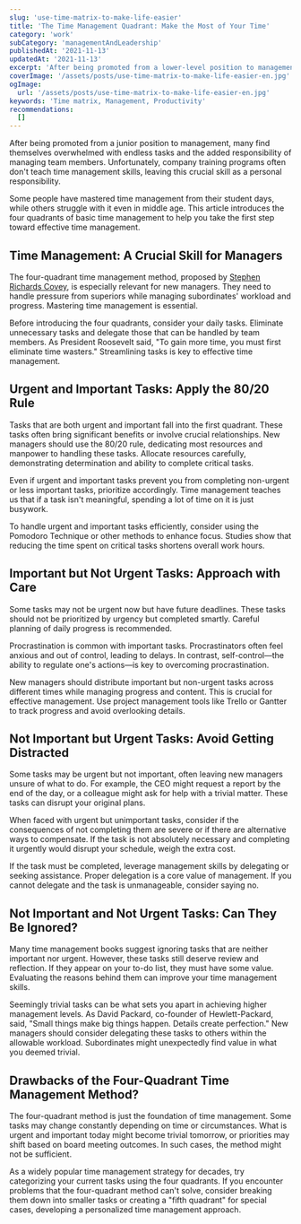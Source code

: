 ```yaml
---
slug: 'use-time-matrix-to-make-life-easier'
title: 'The Time Management Quadrant: Make the Most of Your Time'
category: 'work'
subCategory: 'managementAndLeadership'
publishedAt: '2021-11-13'
updatedAt: '2021-11-13'
excerpt: 'After being promoted from a lower-level position to management, many people find themselves overwhelmed with endless tasks and the added responsibility of managing subordinates. Unfortunately, corporate training programs often do not teach effective time management, as it is considered a personal skill...'
coverImage: '/assets/posts/use-time-matrix-to-make-life-easier-en.jpg'
ogImage:
  url: '/assets/posts/use-time-matrix-to-make-life-easier-en.jpg'
keywords: 'Time matrix, Management, Productivity'
recommendations:
  []
---
```


After being promoted from a junior position to management, many find themselves overwhelmed with endless tasks and the added responsibility of managing team members. Unfortunately, company training programs often don't teach time management skills, leaving this crucial skill as a personal responsibility.

Some people have mastered time management from their student days, while others struggle with it even in middle age. This article introduces the four quadrants of basic time management to help you take the first step toward effective time management.

## Time Management: A Crucial Skill for Managers

The four-quadrant time management method, proposed by [Stephen Richards Covey](https://en.wikipedia.org/wiki/Stephen_Covey), is especially relevant for new managers. They need to handle pressure from superiors while managing subordinates' workload and progress. Mastering time management is essential.

Before introducing the four quadrants, consider your daily tasks. Eliminate unnecessary tasks and delegate those that can be handled by team members. As President Roosevelt said, "To gain more time, you must first eliminate time wasters." Streamlining tasks is key to effective time management.

## Urgent and Important Tasks: Apply the 80/20 Rule

Tasks that are both urgent and important fall into the first quadrant. These tasks often bring significant benefits or involve crucial relationships. New managers should use the 80/20 rule, dedicating most resources and manpower to handling these tasks. Allocate resources carefully, demonstrating determination and ability to complete critical tasks.

Even if urgent and important tasks prevent you from completing non-urgent or less important tasks, prioritize accordingly. Time management teaches us that if a task isn't meaningful, spending a lot of time on it is just busywork.

To handle urgent and important tasks efficiently, consider using the Pomodoro Technique or other methods to enhance focus. Studies show that reducing the time spent on critical tasks shortens overall work hours.

## Important but Not Urgent Tasks: Approach with Care

Some tasks may not be urgent now but have future deadlines. These tasks should not be prioritized by urgency but completed smartly. Careful planning of daily progress is recommended.

Procrastination is common with important tasks. Procrastinators often feel anxious and out of control, leading to delays. In contrast, self-control—the ability to regulate one's actions—is key to overcoming procrastination.

New managers should distribute important but non-urgent tasks across different times while managing progress and content. This is crucial for effective management. Use project management tools like Trello or Gantter to track progress and avoid overlooking details.

## Not Important but Urgent Tasks: Avoid Getting Distracted

Some tasks may be urgent but not important, often leaving new managers unsure of what to do. For example, the CEO might request a report by the end of the day, or a colleague might ask for help with a trivial matter. These tasks can disrupt your original plans.

When faced with urgent but unimportant tasks, consider if the consequences of not completing them are severe or if there are alternative ways to compensate. If the task is not absolutely necessary and completing it urgently would disrupt your schedule, weigh the extra cost.

If the task must be completed, leverage management skills by delegating or seeking assistance. Proper delegation is a core value of management. If you cannot delegate and the task is unmanageable, consider saying no.

## Not Important and Not Urgent Tasks: Can They Be Ignored?

Many time management books suggest ignoring tasks that are neither important nor urgent. However, these tasks still deserve review and reflection. If they appear on your to-do list, they must have some value. Evaluating the reasons behind them can improve your time management skills.

Seemingly trivial tasks can be what sets you apart in achieving higher management levels. As David Packard, co-founder of Hewlett-Packard, said, "Small things make big things happen. Details create perfection." New managers should consider delegating these tasks to others within the allowable workload. Subordinates might unexpectedly find value in what you deemed trivial.

## Drawbacks of the Four-Quadrant Time Management Method?

The four-quadrant method is just the foundation of time management. Some tasks may change constantly depending on time or circumstances. What is urgent and important today might become trivial tomorrow, or priorities may shift based on board meeting outcomes. In such cases, the method might not be sufficient.

As a widely popular time management strategy for decades, try categorizing your current tasks using the four quadrants. If you encounter problems that the four-quadrant method can't solve, consider breaking them down into smaller tasks or creating a "fifth quadrant" for special cases, developing a personalized time management approach.